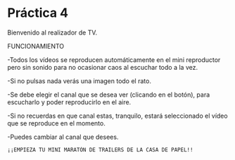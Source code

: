# Práctica 4

Bienvenido al realizador de TV.

FUNCIONAMIENTO

-Todos los vídeos se reproducen automáticamente en
el mini reproductor pero sin sonido para no ocasionar
caos al escuchar todo a la vez.

-Si no pulsas nada verás una imagen todo el rato.

-Se debe elegir el canal que se desea ver (clicando en el botón), para escucharlo y poder reproducirlo en el aire.

-Si no recuerdas en que canal estas, tranquilo, estará
seleccionado el vídeo que se reproduce en el momento.

-Puedes cambiar al canal que desees.

    ¡¡EMPIEZA TU MINI MARATÓN DE TRAILERS DE LA CASA DE PAPEL!!

